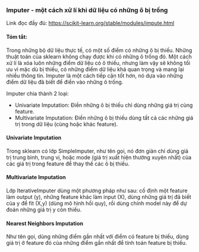 ### Imputer - một cách xử lí khi dữ liệu có những ô bị trống

Link đọc đầy đủ: https://scikit-learn.org/stable/modules/impute.html
#### Tóm tắt:  
Trong những bộ dữ liệu thực tế, có một số điểm có những ô bị thiếu. Những thuật toán của sklearn không chạy được khi có những ô trống đó. Một cách xử lí là xóa luôn những điểm dữ liệu có ô thiếu, nhưng làm vậy sẽ không tối ưu vì mặc dù bị thiếu, có những điểm dữ liệu khá quan trọng và mang lại nhiều thông tin.
Imputer là một cách tiếp cận tốt hơn, nó dựa vào những điểm dữ liệu đã biết để điền vào những ô trống.  
  
Imputer chia thành 2 loại:  
+ Univariate Imputation: Điền những ô bị thiếu chỉ dùng những giá trị cùng feature.
+ Multivariate Imputation: Điền những ô bị thiếu dùng tất cả các những giá trị trong dữ liệu (cùng hoặc khác feature).
  
#### Univariate Imputation
Trong sklearn có lớp SimpleImputer, như tên gọi, nó đơn giản chỉ dùng giá trị trung bình, trung vị, hoặc mode (giá trị xuất hiện thường xuyên nhất) của các giá trị trong feature để thay thế các ô bị thiếu.
#### Multivariate Imputation
Lớp IterativeImputer dùng một phương pháp như sau: cố định một feature làm output (y), những feature khác làm input (X), dùng những giá trị đã biết của y để fit (X,y) (dùng mô hình hồi quy), rồi dùng chính model này để dự đoán những giá trị y còn thiếu.
#### Nearest Neighbors Imputation
Như tên gọi, dùng những điểm gần nhất với điểm có feature bị thiếu, dùng giá trị ở feature đó của những điểm gần nhất để tính toán feature bị thiếu.
